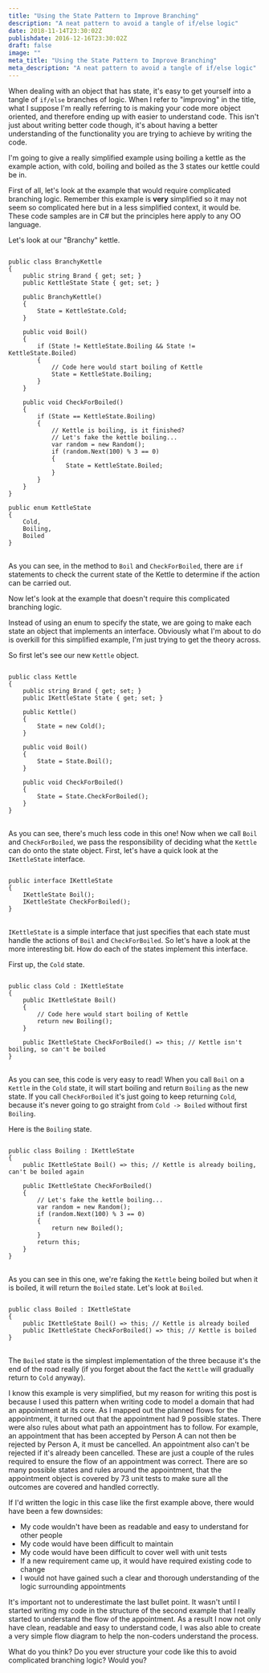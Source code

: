 ```yaml
---
title: "Using the State Pattern to Improve Branching"
description: "A neat pattern to avoid a tangle of if/else logic"
date: 2018-11-14T23:30:02Z
publishdate: 2016-12-16T23:30:02Z
draft: false
image: ""
meta_title: "Using the State Pattern to Improve Branching"
meta_description: "A neat pattern to avoid a tangle of if/else logic"
---
```

When dealing with an object that has state, it's easy to get yourself into a tangle of `if/else` branches of logic. When I refer to "improving" in the title, what I suppose I'm really referring to is making your code more object oriented, and therefore ending up with easier to understand code. This isn't just about writing better code though, it's about having a better understanding of the functionality you are trying to achieve by writing the code.

I'm going to give a really simplified example using boiling a kettle as the example action, with cold, boiling and boiled as the 3 states our kettle could be in.

First of all, let's look at the example that would require complicated branching logic. Remember this example is **very** simplified so it may not seem so complicated here but in a less simplified context, it would be. These code samples are in C# but the principles here apply to any OO language.

Let's look at our "Branchy" kettle.

<pre class="line-numbers">
<code class="language-csharp">
public class BranchyKettle  
{
    public string Brand { get; set; }
    public KettleState State { get; set; }

    public BranchyKettle()
    {
        State = KettleState.Cold;
    }

    public void Boil()
    {
        if (State != KettleState.Boiling && State != KettleState.Boiled)
        {
            // Code here would start boiling of Kettle
            State = KettleState.Boiling;
        }
    }

    public void CheckForBoiled()
    {
        if (State == KettleState.Boiling)
        {
            // Kettle is boiling, is it finished?
            // Let's fake the kettle boiling...
            var random = new Random();
            if (random.Next(100) % 3 == 0)
            {
                State = KettleState.Boiled;
            }
        }
    }
}

public enum KettleState  
{
    Cold,
    Boiling,
    Boiled
}
</code>
</pre>

As you can see, in the method to `Boil` and `CheckForBoiled`, there are `if` statements to check the current state of the Kettle to determine if the action can be carried out.

Now let's look at the example that doesn't require this complicated branching logic.

Instead of using an enum to specify the state, we are going to make each state an object that implements an interface. Obviously what I'm about to do is overkill for this simplified example, I'm just trying to get the theory across.

So first let's see our new `Kettle` object.

<pre class="line-numbers">
<code class="language-csharp">
public class Kettle
{
    public string Brand { get; set; }
    public IKettleState State { get; set; }

    public Kettle()
    {
        State = new Cold();
    }

    public void Boil()
    {
        State = State.Boil();
    }

    public void CheckForBoiled()
    {
        State = State.CheckForBoiled();
    }
}
</code>
</pre>

As you can see, there's much less code in this one! Now when we call `Boil` and `CheckForBoiled`, we pass the responsibility of deciding what the `Kettle` can do onto the state object. First, let's have a quick look at the `IKettleState` interface.

<pre class="line-numbers">
<code class="language-csharp">
public interface IKettleState
{
    IKettleState Boil();
    IKettleState CheckForBoiled();
}
</code>
</pre>

`IKettleState` is a simple interface that just specifies that each state must handle the actions of `Boil` and `CheckForBoiled`. So let's have a look at the more interesting bit. How do each of the states implement this interface.

First up, the `Cold` state.

<pre class="line-numbers">
<code class="language-csharp">
public class Cold : IKettleState
{
    public IKettleState Boil()
    {
        // Code here would start boiling of Kettle
        return new Boiling();
    }

    public IKettleState CheckForBoiled() => this; // Kettle isn't boiling, so can't be boiled
}
</code>
</pre>

As you can see, this code is very easy to read! When you call `Boil` on a `Kettle` in the `Cold` state, it will start boiling and return `Boiling` as the new state. If you call `CheckForBoiled` it's just going to keep returning `Cold`, because it's never going to go straight from `Cold -> Boiled` without first `Boiling`.

Here is the `Boiling` state.

<pre class="line-numbers">
<code class="language-csharp">
public class Boiling : IKettleState
{
    public IKettleState Boil() => this; // Kettle is already boiling, can't be boiled again

    public IKettleState CheckForBoiled()
    {
        // Let's fake the kettle boiling...
        var random = new Random();
        if (random.Next(100) % 3 == 0)
        {
            return new Boiled();
        }
        return this;
    }
}
</code>
</pre>

As you can see in this one, we're faking the `Kettle` being boiled but when it is boiled, it will return the `Boiled` state. Let's look at `Boiled`.

<pre class="line-numbers">
<code class="language-csharp">
public class Boiled : IKettleState
{
    public IKettleState Boil() => this; // Kettle is already boiled
    public IKettleState CheckForBoiled() => this; // Kettle is boiled
}
</code>
</pre>

The `Boiled` state is the simplest implementation of the three because it's the end of the road really (if you forget about the fact the `Kettle` will gradually return to `Cold` anyway).

I know this example is very simplified, but my reason for writing this post is because I used this pattern when writing code to model a domain that had an appointment at its core. As I mapped out the planned flows for the appointment, it turned out that the appointment had 9 possible states. There were also rules about what path an appointment has to follow. For example, an appointment that has been accepted by Person A can not then be rejected by Person A, it must be cancelled. An appointment also can't be rejected if it's already been cancelled. These are just a couple of the rules required to ensure the flow of an appointment was correct. There are so many possible states and rules around the appointment, that the appointment object is covered by 73 unit tests to make sure all the outcomes are covered and handled correctly.

If I'd written the logic in this case like the first example above, there would have been a few downsides:

- My code wouldn't have been as readable and easy to understand for other people
- My code would have been difficult to maintain
- My code would have been difficult to cover well with unit tests
- If a new requirement came up, it would have required existing code to change
- I would not have gained such a clear and thorough understanding of the logic surrounding appointments

It's important not to underestimate the last bullet point. It wasn't until I started writing my code in the structure of the second example that I really started to understand the flow of the appointment. As a result I now not only have clean, readable and easy to understand code, I was also able to create a very simple flow diagram to help the non-coders understand the process.

What do you think? Do you ever structure your code like this to avoid complicated branching logic? Would you?